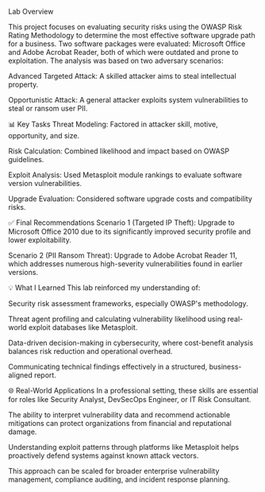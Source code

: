 Lab Overview

This project focuses on evaluating security risks using the OWASP Risk Rating Methodology to determine the most effective software upgrade path for a business. Two software packages were evaluated: Microsoft Office and Adobe Acrobat Reader, both of which were outdated and prone to exploitation. The analysis was based on two adversary scenarios:

Advanced Targeted Attack: A skilled attacker aims to steal intellectual property.

Opportunistic Attack: A general attacker exploits system vulnerabilities to steal or ransom user PII.

📊 Key Tasks Threat Modeling: Factored in attacker skill, motive, opportunity, and size.

Risk Calculation: Combined likelihood and impact based on OWASP guidelines.

Exploit Analysis: Used Metasploit module rankings to evaluate software version vulnerabilities.

Upgrade Evaluation: Considered software upgrade costs and compatibility risks.

✅ Final Recommendations Scenario 1 (Targeted IP Theft): Upgrade to Microsoft Office 2010 due to its significantly improved security profile and lower exploitability.

Scenario 2 (PII Ransom Threat): Upgrade to Adobe Acrobat Reader 11, which addresses numerous high-severity vulnerabilities found in earlier versions.

💡 What I Learned This lab reinforced my understanding of:

Security risk assessment frameworks, especially OWASP's methodology.

Threat agent profiling and calculating vulnerability likelihood using real-world exploit databases like Metasploit.

Data-driven decision-making in cybersecurity, where cost-benefit analysis balances risk reduction and operational overhead.

Communicating technical findings effectively in a structured, business-aligned report.

🌐 Real-World Applications In a professional setting, these skills are essential for roles like Security Analyst, DevSecOps Engineer, or IT Risk Consultant.

The ability to interpret vulnerability data and recommend actionable mitigations can protect organizations from financial and reputational damage.

Understanding exploit patterns through platforms like Metasploit helps proactively defend systems against known attack vectors.

This approach can be scaled for broader enterprise vulnerability management, compliance auditing, and incident response planning.
